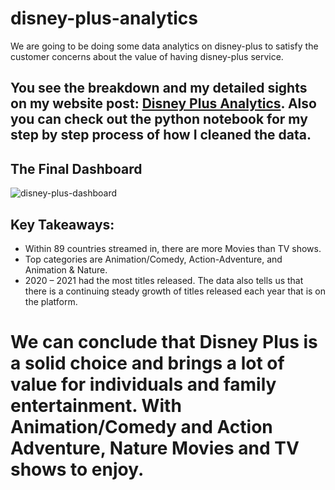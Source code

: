 # disney-plus-analytics
We are going to be doing some data analytics on disney-plus to satisfy the customer concerns about the value of having disney-plus service.

## You see the breakdown and my detailed sights on my website post: [Disney Plus Analytics](https://mmoorewebdev.com/visualizing-disney-plus/). Also you can check out the python notebook for my step by step process of how I cleaned the data.

## The Final Dashboard

![disney-plus-dashboard](https://github.com/user-attachments/assets/9611ed47-e9f0-4d96-aa50-78fad3e78680)

## Key Takeaways:
- Within 89 countries streamed in, there are more Movies than TV shows.
- Top categories are Animation/Comedy, Action-Adventure, and Animation & Nature.
- 2020 – 2021 had the most titles released. The data also tells us that there is a continuing steady growth of titles released each year that is on the platform.

# We can conclude that Disney Plus is a solid choice and brings a lot of value for individuals and family entertainment. With Animation/Comedy and Action Adventure, Nature Movies and TV shows to enjoy.
